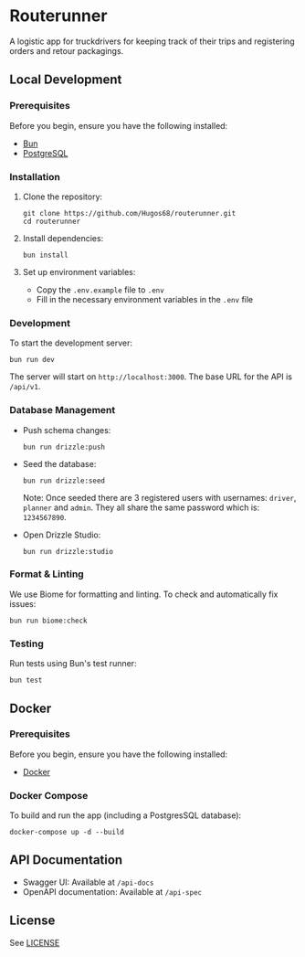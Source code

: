 # Routerunner

A logistic app for truckdrivers for keeping track of their trips and registering orders and retour packagings.

## Local Development

### Prerequisites

Before you begin, ensure you have the following installed:
- [Bun](https://bun.sh/)
- [PostgreSQL](https://www.postgresql.org/)

### Installation

1. Clone the repository:
   ```
   git clone https://github.com/Hugos68/routerunner.git
   cd routerunner
   ```

2. Install dependencies:
   ```
   bun install
   ```

3. Set up environment variables:
   - Copy the `.env.example` file to `.env`
   - Fill in the necessary environment variables in the `.env` file

### Development

To start the development server:

```
bun run dev
```

The server will start on `http://localhost:3000`. 
The base URL for the API is `/api/v1`.

### Database Management

- Push schema changes:
  ```
  bun run drizzle:push
  ```

- Seed the database:
  ```
  bun run drizzle:seed
  ```
  Note: Once seeded there are 3 registered users with usernames: `driver`, `planner` and `admin`. They all share the same password which is: `1234567890`.

- Open Drizzle Studio:
  ```
  bun run drizzle:studio
  ```

### Format & Linting

We use Biome for formatting and linting. To check and automatically fix issues:

```
bun run biome:check
```

### Testing

Run tests using Bun's test runner:

```
bun test
```

## Docker

### Prerequisites

Before you begin, ensure you have the following installed:
- [Docker](https://www.docker.com/)

### Docker Compose

To build and run the app (including a PostgresSQL database):
```
docker-compose up -d --build
```

## API Documentation

- Swagger UI: Available at `/api-docs`
- OpenAPI documentation: Available at `/api-spec`

## License

See [LICENSE](./LICENSE.txt)
